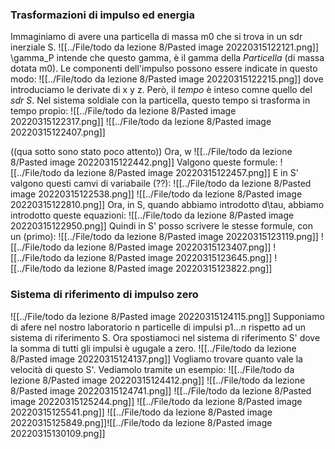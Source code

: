 
### Trasformazioni di impulso ed energia
Immaginiamo di avere una particella di massa m0 che si trova in un sdr inerziale S.
![[../File/todo da lezione 8/Pasted image 20220315122121.png]]
\gamma_P intende che questo gamma, è il gamma della _Particella_ (di massa dotata m0). Le componenti dell'impulso possono essere indicate in questo modo:
![[../File/todo da lezione 8/Pasted image 20220315122215.png]]
dove introduciamo le derivate di x y z.
Però, il _tempo_ è inteso comne quello del _sdr S_. Nel sistema soldiale con la particella, questo tempo si trasforma in tempo propio:
![[../File/todo da lezione 8/Pasted image 20220315122317.png]]
![[../File/todo da lezione 8/Pasted image 20220315122407.png]]

((qua sotto sono stato poco attento))
Ora, w
![[../File/todo da lezione 8/Pasted image 20220315122442.png]]
Valgono queste formule:
![[../File/todo da lezione 8/Pasted image 20220315122457.png]]
E in S' valgono questi camvi di variabaile (??):
![[../File/todo da lezione 8/Pasted image 20220315122538.png]]
![[../File/todo da lezione 8/Pasted image 20220315122810.png]]
Ora, in S, quando abbiamo introdotto d\tau, abbiamo introdotto queste equazioni:
![[../File/todo da lezione 8/Pasted image 20220315122950.png]]
Quindi in S' posso scrivere le stesse formule, con un (primo):
![[../File/todo da lezione 8/Pasted image 20220315123119.png]]
![[../File/todo da lezione 8/Pasted image 20220315123407.png]]
![[../File/todo da lezione 8/Pasted image 20220315123645.png]]
![[../File/todo da lezione 8/Pasted image 20220315123822.png]]

### Sistema di riferimento di impulso zero
![[../File/todo da lezione 8/Pasted image 20220315124115.png]]
Supponiamo di afere nel nostro laboratorio n particelle di impulsi p1...n rispetto ad un sistema di riferimento S.
Ora spostiamoci nel sistema di riferimento S' dove la somma di tutti gli impulsi è ugugale a zero.
![[../File/todo da lezione 8/Pasted image 20220315124137.png]]
Vogliamo trovare quanto vale la velocità di questo S'.
Vediamolo tramite un esempio:
![[../File/todo da lezione 8/Pasted image 20220315124412.png]]
![[../File/todo da lezione 8/Pasted image 20220315124741.png]]
![[../File/todo da lezione 8/Pasted image 20220315125244.png]]
![[../File/todo da lezione 8/Pasted image 20220315125541.png]]
![[../File/todo da lezione 8/Pasted image 20220315125849.png]]![[../File/todo da lezione 8/Pasted image 20220315130109.png]]